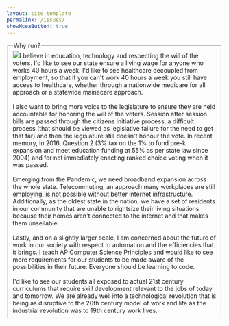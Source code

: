 ```yaml
---
layout: site-template
permalink: /issues/
showMceaButton: true
---
```


<div class="issues_page">
    <div class="nrlb_content_wr">
        <p></p>
        <fieldset class="nrlb_fs_01">
            <legend>Why run?</legend>
            <span><img class="nofloat660 w250" src="/assets/images/nrlb_portrait_2.jpg">I believe in education, technology and respecting the will of the voters. I'd like to see our state ensure a living wage for anyone who works 40 hours a week. I'd like to see healthcare decoupled from employment, so that if you can't work 40 hours a week you still have access to healthcare, whether through a nationwide medicare for all approach or a statewide mainecare approach.
<br><br>
I also want to bring more voice to the legislature to ensure they are held accountable for honoring the will of the voters. Session after session bills are passed through the citizens initiative process, a difficult process (that should be viewed as legislative failure for the need to get that far) and then the legislature still doesn't honour the vote. In recent memory, in 2016, Question 2 (3% tax on the 1% to fund pre-k expansion and meet education funding at 55% as per state law since 2004) and for not immediately enacting ranked choice voting when it was passed.
<br><br>
Emerging from the Pandemic, we need broadband expansion across the whole state. Telecommuting, an approach many workplaces are still employing, is not possible without better internet infrastructure. Additionally, as the oldest state in the nation, we have a set of residents in our community that are unable to rightsize their living situations because their homes aren't connected to the internet and that makes them unsellable.
<br><br>
Lastly, and on a slightly larger scale, I am concerned about the future of work in our society with respect to automation and the efficiencies that it brings. I teach AP Computer Science Principles and would like to see more requirements for our students to be made aware of the possibilities in their future. Everyone should be learning to code.
<br><br>
I'd like to see our students all exposed to actual 21st century curriculums that require skill development relevant to the jobs of today and tomorrow. We are already well into a technological revolution that is being as disruptive to the 20th century model of work and life as the industrial revolution was to 19th century work lives. 
</span>
        </fieldset>
        <p></p>
    </div>
</div>
